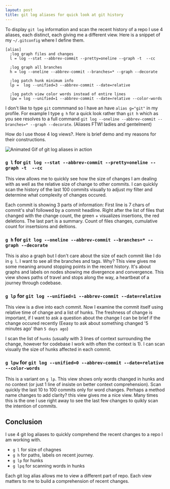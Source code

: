 ```yaml
---
layout: post
title: git log aliases for quick look at git history
---
```


To display `git log` information and scan the recent history of a repo I use 4 aliases, each distinct, each giving me a different view. Here is a snippet of my `~/.gitconfig` where I define them.

```
[alias]
  ;log graph files and changes
  l = log --stat --abbrev-commit --pretty=oneline --graph -t  --cc

  ;log graph all branches
  h = log --oneline --abbrev-commit --branches=* --graph --decorate

  ;log patch hunk minimum info
  lp =  log --unified=3 --abbrev-commit --date=relative

  ;log patch view color words instead of entire lines
  lpw = log --unified=1 --abbrev-commit --date=relative --color-words
```

I don't like to type `git` commmand so I have an have `alias g="git"` in my profile. For example I type `g h` for a quick look rather than `git h` which as you see resolves to a full command `git log --oneline --abbrev-commit --branches=* --graph --decorate`. (Aliases FTW! ladies and gentelment)

How do I use those 4 log views?. Here is brief demo and my reasons for their constructions.

![Animated Gif of git log aliases in action](/images/git-log-alias-rubytester.jpg)

### `g l` for `git log --stat --abbrev-commit --pretty=oneline --graph -t  --cc`

This view allows me to quickly see how the size of changes I am dealing with as well as the relative size of change to other commits. I can quickly scan the history of the last 100 commits visually to adjust my filter and determine what complexity of changes occured.

Each commit is showing 3 parts of information: First line is 7 chars of commit's sha1 followed by a commit headline. Right after the list of files that changed with the change count, the green + visualizes insertions, the red deletions. The last part is a summary. Count of files changes, cumulative count for insertsions and deltions.

### `g h` for `git log --oneline --abbrev-commit --branches=* --graph --decorate`

This is also a graph but I don't care about the size of each commit like I do in `g l`. I want to see all the branches and tags. Why? This view gives me some meaning around stopping points in the recent history. It's about graphs and labels on nodes showing me divergence and convergence. This view shows paths of travel and stops along the way, a heartbeat of a journey through codebase.

### `g lp` for `git log --unified=1 --abbrev-commit --date=relative`

This view is a dive into each commit. Now I examine the commit itself using relative time of change and a list of hunks. The freshness of change is important, if I want to ask a question about the change I can be brief if the change occured recently (Eeasy to ask about something changed '5 minutes ago' than `5 days ago`)

I scan the list of `hunks` (usually with 3 lines of context surrounding the change, however for codebase I work with often the context is 1). I can scan visually the size of hunks affected in each commit.

### `g lpw` for `git log --unified=0 --abbrev-commit --date=relative --color-words`

This is a variant on `g lp`. This view shows only words changed in hunks and no context (or just 1 line of insiste on better context comprehension). Scan quickly the last 10 to 100 commits only for word changes. Perhaps a method name changes to add clarity? this view gives me a nice view. Many times this is the one I use right away to see the last few changes to quikly scan the intention of commits.

## Conclusion

I use 4 git log aliases to quickly comprehend the recent changes to a repo I am working with.

- `g l` for size of chagnes
- `g h` for paths, labels on recent journey.
- `g lp` for hunks
- `g lpq` for scanning words in hunks

Each git log alias allows me to view a different part of repo. Each view matters to me to build a comprehension of recent changes.
